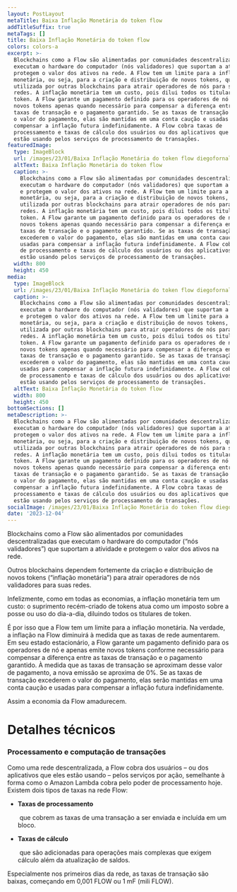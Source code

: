 ```yaml
---
layout: PostLayout
metaTitle: Baixa Inflação Monetária do token flow
addTitleSuffix: true
metaTags: []
title: Baixa Inflação Monetária do token flow
colors: colors-a
excerpt: >-
  Blockchains como a Flow são alimentadas por comunidades descentralizadas que
  executam o hardware do computador (nós validadores) que suportam a atividade e
  protegem o valor dos ativos na rede. A Flow tem um limite para a inflação
  monetária, ou seja, para a criação e distribuição de novos tokens, que é
  utilizada por outras blockchains para atrair operadores de nós para suas
  redes. A inflação monetária tem um custo, pois dilui todos os titulares de
  token. A Flow garante um pagamento definido para os operadores de nó e emite
  novos tokens apenas quando necessário para compensar a diferença entre as
  taxas de transação e o pagamento garantido. Se as taxas de transação excederem
  o valor do pagamento, elas são mantidas em uma conta caução e usadas para
  compensar a inflação futura indefinidamente. A Flow cobra taxas de
  processamento e taxas de cálculo dos usuários ou dos aplicativos que eles
  estão usando pelos serviços de processamento de transações.
featuredImage:
  type: ImageBlock
  url: /images/23/01/Baixa Inflação Monetária do token flow diegofornalha.png
  altText: Baixa Inflação Monetária do token flow
  caption: >-
    Blockchains como a Flow são alimentadas por comunidades descentralizadas que
    executam o hardware do computador (nós validadores) que suportam a atividade
    e protegem o valor dos ativos na rede. A Flow tem um limite para a inflação
    monetária, ou seja, para a criação e distribuição de novos tokens, que é
    utilizada por outras blockchains para atrair operadores de nós para suas
    redes. A inflação monetária tem um custo, pois dilui todos os titulares de
    token. A Flow garante um pagamento definido para os operadores de nó e emite
    novos tokens apenas quando necessário para compensar a diferença entre as
    taxas de transação e o pagamento garantido. Se as taxas de transação
    excederem o valor do pagamento, elas são mantidas em uma conta caução e
    usadas para compensar a inflação futura indefinidamente. A Flow cobra taxas
    de processamento e taxas de cálculo dos usuários ou dos aplicativos que eles
    estão usando pelos serviços de processamento de transações.
  width: 800
  height: 450
media:
  type: ImageBlock
  url: /images/23/01/Baixa Inflação Monetária do token flow diegofornalha.png
  caption: >-
    Blockchains como a Flow são alimentadas por comunidades descentralizadas que
    executam o hardware do computador (nós validadores) que suportam a atividade
    e protegem o valor dos ativos na rede. A Flow tem um limite para a inflação
    monetária, ou seja, para a criação e distribuição de novos tokens, que é
    utilizada por outras blockchains para atrair operadores de nós para suas
    redes. A inflação monetária tem um custo, pois dilui todos os titulares de
    token. A Flow garante um pagamento definido para os operadores de nó e emite
    novos tokens apenas quando necessário para compensar a diferença entre as
    taxas de transação e o pagamento garantido. Se as taxas de transação
    excederem o valor do pagamento, elas são mantidas em uma conta caução e
    usadas para compensar a inflação futura indefinidamente. A Flow cobra taxas
    de processamento e taxas de cálculo dos usuários ou dos aplicativos que eles
    estão usando pelos serviços de processamento de transações.
  altText: Baixa Inflação Monetária do token flow
  width: 800
  height: 450
bottomSections: []
metaDescription: >-
  Blockchains como a Flow são alimentadas por comunidades descentralizadas que
  executam o hardware do computador (nós validadores) que suportam a atividade e
  protegem o valor dos ativos na rede. A Flow tem um limite para a inflação
  monetária, ou seja, para a criação e distribuição de novos tokens, que é
  utilizada por outras blockchains para atrair operadores de nós para suas
  redes. A inflação monetária tem um custo, pois dilui todos os titulares de
  token. A Flow garante um pagamento definido para os operadores de nó e emite
  novos tokens apenas quando necessário para compensar a diferença entre as
  taxas de transação e o pagamento garantido. Se as taxas de transação excederem
  o valor do pagamento, elas são mantidas em uma conta caução e usadas para
  compensar a inflação futura indefinidamente. A Flow cobra taxas de
  processamento e taxas de cálculo dos usuários ou dos aplicativos que eles
  estão usando pelos serviços de processamento de transações.
socialImage: /images/23/01/Baixa Inflação Monetária do token flow diegofornalha.png
date: '2023-12-04'
---
```

Blockchains como a Flow são alimentados por comunidades descentralizadas que executam o hardware do computador (“nós validadores”) que suportam a atividade e protegem o valor dos ativos na rede.

Outros blockchains dependem fortemente da criação e distribuição de novos tokens (“inflação monetária”) para atrair operadores de nós validadores para suas redes.

Infelizmente, como em todas as economias, a inflação monetária tem um custo: o suprimento recém-criado de tokens atua como um imposto sobre a posse ou uso do dia-a-dia, diluindo todos os titulares de token.

É por isso que a Flow tem um limite para a inflação monetária. Na verdade, a inflação na Flow diminuirá à medida que as taxas de rede aumentarem. Em seu estado estacionário, a Flow garante um pagamento definido para os operadores de nó e apenas emite novos tokens conforme necessário para compensar a diferença entre as taxas de transação e o pagamento garantido. À medida que as taxas de transação se aproximam desse valor de pagamento, a nova emissão se aproxima de 0%. Se as taxas de transação excederem o valor do pagamento, elas serão mantidas em uma conta caução e usadas para compensar a inflação futura indefinidamente.

Assim a economia da Flow amadurecem.

# [](https://www.web3dev.com.br/diegofornalha/baixa-inflacao-monetaria-do-token-flow-4odi?preview=e9ab3eec6387cd627f11892c6b8d2ebc823e1f42aeaf5c30de060930f6f4ab23531f4ab48efd3ea6427de84f5e156fa25a011d1eeaabe927e1500e83#detalhes-t%C3%A9cnicos)**Detalhes técnicos**

### [](https://www.web3dev.com.br/diegofornalha/baixa-inflacao-monetaria-do-token-flow-4odi?preview=e9ab3eec6387cd627f11892c6b8d2ebc823e1f42aeaf5c30de060930f6f4ab23531f4ab48efd3ea6427de84f5e156fa25a011d1eeaabe927e1500e83#processamento-e-computa%C3%A7%C3%A3o-de-transa%C3%A7%C3%B5es)**Processamento e computação de transações**

Como uma rede descentralizada, a Flow cobra dos usuários – ou dos aplicativos que eles estão usando – pelos serviços por ação, semelhante à forma como o Amazon Lambda cobra pelo poder de processamento hoje. Existem dois tipos de taxas na rede Flow:

*   **Taxas de processamento**

     que cobrem as taxas de uma transação a ser enviada e incluída em um bloco.

*   **Taxas de cálculo**

     que são adicionadas para operações mais complexas que exigem cálculo além da atualização de saldos.

Especialmente nos primeiros dias da rede, as taxas de transação são baixas, começando em 0,001 FLOW ou 1 mF (mili FLOW).

